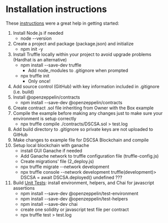 # Installation instructions

These [instructions](https://docs.openzeppelin.com/learn/) were a great help in getting started:

1. Install Node.js if needed
    - node --version
2. Create a project and package (package.json) and initialize
    - npm init -y
3. Install Truffle locally within your project to avoid upgrade problems (Hardhat is an alternative)
    - npm install --save-dev truffle
        - Add node_modules to .gitignore when prompted
    - npx truffle init
        - Only once!
4. Add source control (GitHub) with key information included in .gitignore (i.e. build)
5. Install @openzeppelin/contracts
    - npm install --save-dev @openzeppelin/contracts
6. Create contract .sol file inheriting from Owner with the Box example
7. Compile the example before making any changes just to make sure your environment is setup correctly
    - npx truffle compile ./contracts/DSCSA.sol > test.log
8. Add build directory to .gitignore so private keys are not uploaded to GitHub
9. Make changes to example file for DSCSA Blockchain and compile
10. Setup local blockchain with ganache
    - install GUI Ganache if needed
    - Add Ganache network to truffle configuration file (truffle-config.js)
    - Create migrations' file (2_deploy.js)
    - npx truffle migrate --network development
    - npx truffle console --network development truffle(development)> DSCSA = await DSCSA.deployed()
undefined ???
11. Build [Unit Tests](https://github.com/OpenZeppelin/openzeppelin-contracts/tree/master/test): install environment, helpers, and Chai for javascript assertions
    - npm install --save-dev @openzeppelin/test-environment
    - npm install --save-dev @openzeppelin/test-helpers
    - npm install --save-dev chai
    - create one solidity or javascript test file per contract
    - npx truffle test > test.log

